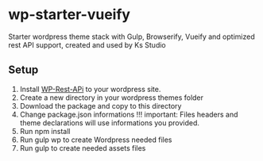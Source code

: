 # wp-starter-vueify
Starter wordpress theme stack with Gulp, Browserify, Vueify and optimized rest API support, created and used by Ks Studio

## Setup

1. Install [ WP-Rest-APi](https://fr.wordpress.org/plugins/rest-api/) to your wordpress site.
2. Create a new directory in your wordpress themes folder
3. Download the package and copy to this directory
4. Change package.json informations !!! important: Files headers and theme declarations will use informations you provided.
4. Run npm install
5. Run gulp wp to create Wordpress needed files
6. Run gulp to create needed assets files
